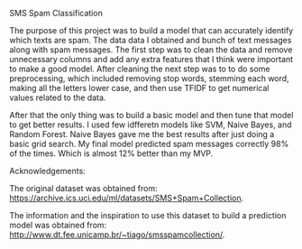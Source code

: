 SMS Spam Classification

The purpose of this project was to build a model that can accurately identify which texts are spam. The data data I obtained and bunch of text messages along with spam messages. The first step was to clean the data and remove unnecessary columns and add any extra features that I think were important to make a good model. After cleaning the next step was to to do some preprocessing, which included removing stop words, stemming each word, making all the letters lower case, and then use TFIDF to get numerical values related to the data. 

After that the only thing was to build a basic model and then tune that model to get better results. I used few idfferetn models like SVM, Naive Bayes, and Random Forest. Naive Bayes gave me the best results after just doing a basic grid search. My final model predicted spam messages correctly 98% of the times. Which is almost 12% better than my MVP.


Acknowledgements:

The original dataset was obtained from:
https://archive.ics.uci.edu/ml/datasets/SMS+Spam+Collection.

The information and the inspiration to use this dataset to build a prediction model was obtained from:
http://www.dt.fee.unicamp.br/~tiago/smsspamcollection/.
